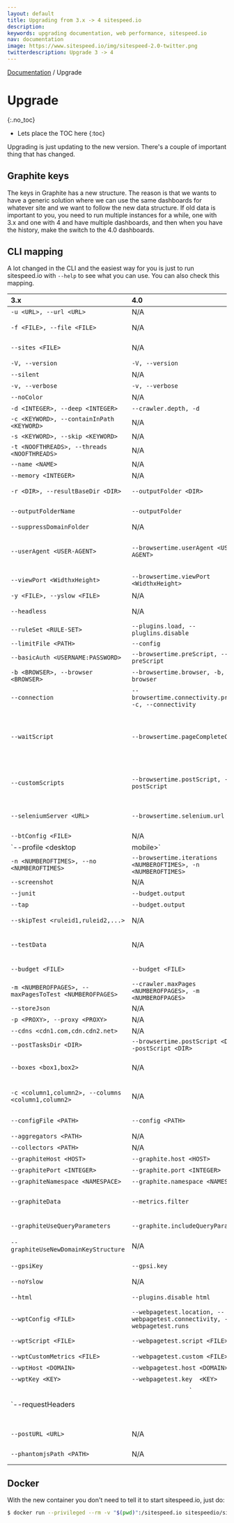 ```yaml
---
layout: default
title: Upgrading from 3.x -> 4 sitespeed.io
description:
keywords: upgrading documentation, web performance, sitespeed.io
nav: documentation
image: https://www.sitespeed.io/img/sitespeed-2.0-twitter.png
twitterdescription: Upgrade 3 -> 4
---
```

[Documentation]({{site.baseurl}}/documentation/sitespeed.io/) / Upgrade

# Upgrade
{:.no_toc}

* Lets place the TOC here
{:toc}

Upgrading is just updating to the new version. There's a couple of important thing that has changed.

## Graphite keys
The keys in Graphite has a new structure. The reason is that we wants to have a generic solution where we can use the same dashboards for whatever site and we want to follow the new data structure. If old data is important to you, you need to run multiple instances for a while, one with 3.x and one with 4 and have multiple dashboards, and then when you have the history, make the switch to the 4.0 dashboards.

## CLI mapping
A lot changed in the CLI and the easiest way for you is just to run sitespeed.io with <code>--help</code> to see what you can use. You can also check this mapping.

| 3.x      | 4.0         | Description |
|:------------|:-------------------|:-------------|
| `-u <URL>, --url <URL>` | N/A     | The start url that will be used when crawling. |
| `-f <FILE>, --file <FILE>` | N/A | The path to a plain text file with one URL on each row. Each URL will be analyzed. |
| `--sites <FILE>` | N/A | The path to a plain text file with one URL on each row. You can use the parameter multiple times to point out many files |
| `-V, --version` | `-V, --version` | Display the sitespeed.io version. |
| `--silent` | N/A | Only output info in the logs, not to the console. |
| `-v, --verbose` | `-v, --verbose` | Enable verbose logging. |
| `--noColor` | N/A | Don't use colors in console output.  [false] |
| `-d <INTEGER>, --deep <INTEGER>` | `--crawler.depth, -d` | How deep to crawl.  [1] |
| `-c <KEYWORD>, --containInPath <KEYWORD>` | N/A | Only crawl URLs that contains this in the path. |
| `-s <KEYWORD>, --skip <KEYWORD>` | N/A | Do not crawl pages that contains this in the path. |
| `-t <NOOFTHREADS>, --threads <NOOFTHREADS>` | N/A | The number of threads/processes that will analyze pages.  [5] |
| `--name <NAME>` | N/A | Give your test a name, it will be added to all HTML pages. |
| `--memory <INTEGER>` | N/A | How much memory the Java processed will have (in mb).  [256] |
| `-r <DIR>, --resultBaseDir <DIR>` | `--outputFolder <DIR>` | The result base directory, the base dir where the result ends up.  [sitespeed-result] |
| `--outputFolderName` | `--outputFolder` | Default the folder name is a date of format yyyy-mm-dd-HH-MM-ss |
| `--suppressDomainFolder` | N/A | Do not use the domain folder in the output directory |
| `--userAgent <USER-AGENT>` | `--browsertime.userAgent <USER-AGENT>` | The full User Agent string, default is Chrome for MacOSX. [userAgent\|ipad\|iphone].  [Mozilla/5.0 (Macintosh; Intel Mac OS X 10_9_4) AppleWebKit/537.36 (KHTML, like Gecko) Chrome/37.0.2062.120 Safari/537.36] |
| `--viewPort <WidthxHeight>` | `--browsertime.viewPort <WidthxHeight>` | The view port, the page viewport size WidthxHeight like 400x300.  [1280x800] |
| `-y <FILE>, --yslow <FILE>` | N/A | The compiled YSlow file. Use this if you have your own rules. |
| `--headless` | N/A | Choose which backend to use for headless [phantomjs\|slimerjs]  [phantomjs] |
| `--ruleSet <RULE-SET>` | `--plugins.load, --pluglins.disable` | Which ruleset to use.  [sitespeed.io-desktop] |
| `--limitFile <PATH>` | `--config` | The path to the limit configuration file. |
| `--basicAuth <USERNAME:PASSWORD>` | `--browsertime.preScript, --preScript` | Basic auth user & password. |
| `-b <BROWSER>, --browser <BROWSER>` | `--browsertime.browser, -b, --browser`| Choose which browser to use to collect timing data. Use multiple browsers in a comma separated list (firefox\|chrome\|headless) |
| `--connection` | `--browsertime.connectivity.profile, -c, --connectivity` | Limit the speed by simulating connection types. Choose between mobile3g,mobile3gfast,cable,native  [cable] |
| `--waitScript` | `--browsertime.pageCompleteCheck` | Supply a javascript that decides when a browser run is finished. Use it to fetch timings happening after the loadEventEnd.  [ if (window.performance && window.performance.timing){ return ((window.performance.timing.loadEventEnd > 0) && ((new Date).getTime() - window.performance.timing.loadEventEnd > 2000 ));} else { return true;}] |
| `--customScripts` | `--browsertime.postScript, --postScript` | The path to an extra script folder with scripts that will be executed in the browser. See https://www.sitespeed.io/documentation/browsers/#custom-metrics |
| `--seleniumServer <URL>` | `--browsertime.selenium.url  <URL>` | Configure the path to the Selenium server when fetching timings using browsers. If not configured the supplied NodeJS/Selenium version is used. |
| `--btConfig <FILE>` | N/A | Additional BrowserTime JSON configuration as a file |
| `--profile <desktop|mobile>` | `--browsertime.connectivity.profile, -c, --connectivity` | Choose between testing for desktop or mobile. Testing for desktop will use desktop rules & user agents and vice verca.  [desktop] |
| `-n <NUMBEROFTIMES>, --no <NUMBEROFTIMES>` | `--browsertime.iterations <NUMBEROFTIMES>, -n <NUMBEROFTIMES>` | The number of times you should test each URL when fetching timing metrics. Default is 3 times.  [3] |
| `--screenshot` | N/A | Take screenshots for each page (using the configured view port). |
| `--junit` | `--budget.output` | Create JUnit output to the console. |
| `--tap` | `--budget.output` | Create TAP output to the console. |
| `--skipTest <ruleid1,ruleid2,...>` | N/A | A comma separated list of rules to skip when generating JUnit/TAP/budget output. |
| `--testData` | N/A | Choose which data to send test when generating TAP/JUnit output or testing a budget. Default is all available [rules,page,timings,wpt,gpsi]  [all] |
| `--budget <FILE>` | `--budget <FILE>` | A file containing the web perf budget rules. See https://www.sitespeed.io/documentation/performance-budget/ |
| `-m <NUMBEROFPAGES>, --maxPagesToTest <NUMBEROFPAGES>` | `--crawler.maxPages <NUMBEROFPAGES>, -m <NUMBEROFPAGES>` | The max number of pages to test. Default is no limit. |
| `--storeJson` | N/A | Store all collected data as JSON. |
| `-p <PROXY>, --proxy <PROXY>` | N/A | http://proxy.soulgalore.com:80 |
| `--cdns <cdn1.com,cdn.cdn2.net>` | N/A | A comma separated list of additional CDNs. |
| `--postTasksDir <DIR>` | `--browsertime.postScript <DIR>, --postScript <DIR>` | The directory where you have your extra post tasks. |
| `--boxes <box1,box2>` | N/A | The boxes showed on site summary page, see https://www.sitespeed.io/documentation/configuration/#configure-boxes-on-summary-page |
| `-c <column1,column2>, --columns <column1,column2>` | N/A | The columns showed on detailed page summary table, see https://www.sitespeed.io/documentation/configuration/#configure-columns-on-pages-page |
| `--configFile <PATH>` | `--config <PATH>` | The path to a sitespeed.io config.json file, if it exists all other input parameters will be overridden. |
| `--aggregators <PATH>` | N/A | The path to a directory with extra aggregators. |
| `--collectors <PATH>` | N/A | The path to a directory with extra collectors. |
| `--graphiteHost <HOST>` | `--graphite.host <HOST>` | The Graphite host. |
| `--graphitePort <INTEGER>` | `--graphite.port <INTEGER>` | The Graphite port.  [2003] |
| `--graphiteNamespace <NAMESPACE>` | `--graphite.namespace <NAMESPACE>` | The namespace of the data sent to Graphite.  [sitespeed.io] |
| `--graphiteData` | `--metrics.filter` | Choose which data to send to Graphite by a comma separated list. Default all data is sent. [summary,rules,pagemetrics,timings,requests,domains]  [all] |
| `--graphiteUseQueryParameters` | `--graphite.includeQueryParams` | Choose if you want to use query paramaters from the URL in the Graphite keys or not |
| `--graphiteUseNewDomainKeyStructure` | N/A | Use the updated domain section when sending data to Graphite "http.www.sitespeed.io" to "http.www_sitespeed_io" (issue #651) |
| `--gpsiKey` | `--gpsi.key` | Your Google API Key, configure it to also fetch data from Google Page Speed Insights. |
| `--noYslow` | N/A | Set to true to turn off collecting metrics using YSlow. |
| `--html` | `--plugins.disable html` | Create HTML reports. Default to true. Set no-html to disable HTML reports.  [true] |
| `--wptConfig <FILE>` | `--webpagetest.location, --webpagetest.connectivity, --webpagetest.runs` | WebPageTest configuration, see https://github.com/marcelduran/webpagetest-api runTest method
| `--wptScript <FILE>` | `--webpagetest.script <FILE>` | WebPageTest scripting. Every occurance of \{\{\{URL\}\}\} will be replaced with the real URL. |
| `--wptCustomMetrics <FILE>` | `--webpagetest.custom <FILE>` | Fetch metrics from your page using Javascript |
| `--wptHost <DOMAIN>` | `--webpagetest.host <DOMAIN>` | The domain of your WebPageTest instance. |
| `--wptKey <KEY>` | `--webpagetest.key  <KEY>` | The API key if running on webpagetest on the public instances. |
| `--requestHeaders <FILE>|<HEADER>` | N/A | Any request headers to use, a file or a header string with JSON form of {"name":"value","name2":"value"}. Not supported for WPT & GPSI. |
| `--postURL <URL>` | N/A | The full URL where the result JSON will be sent by POST. Warning: Testing many pages can make the result JSON massive. |
| `--phantomjsPath <PATH>` | N/A | The full path to the phantomjs binary, to override the supplied version |

## Docker

With the new container you don't need to tell it to start sitespeed.io, just do:

~~~ bash
$ docker run --privileged --rm -v "$(pwd)":/sitespeed.io sitespeedio/sitespeed.io https://www.sitespeed.io/
~~~
